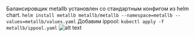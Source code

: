Балансировщик metallb установлен со стандартным конфигом из helm chart.
```helm install metallb metallb/metallb --namespace=metallb --values=metallb/values.yaml```
Добавим ippool:
```kubectl apply -f metallb/ippool.yaml```
![alt text]({113E75E8-8D7E-41F1-AB20-93728F167449}.png)